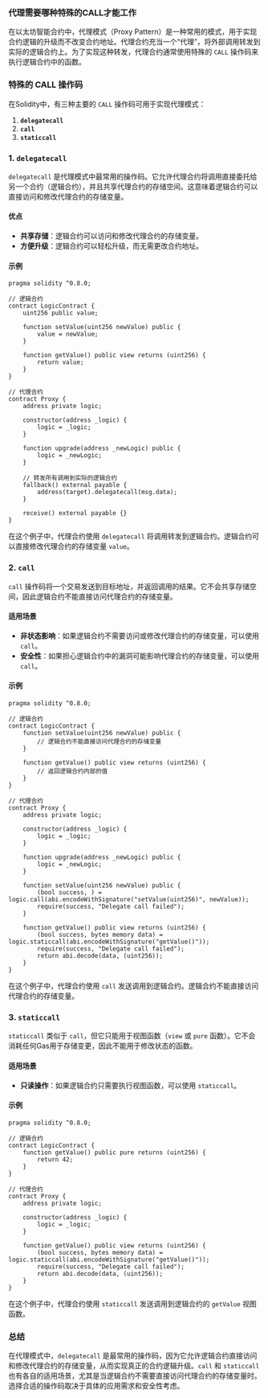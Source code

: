 ### 代理需要哪种特殊的CALL才能工作

在以太坊智能合约中，代理模式（Proxy
Pattern）是一种常用的模式，用于实现合约逻辑的升级而不改变合约地址。代理合约充当一个“代理”，将外部调用转发到实际的逻辑合约上。为了实现这种转发，代理合约通常使用特殊的 `CALL`
操作码来执行逻辑合约中的函数。

### 特殊的 CALL 操作码

在Solidity中，有三种主要的 `CALL` 操作码可用于实现代理模式：

1. **`delegatecall`**
2. **`call`**
3. **`staticcall`**

### 1. `delegatecall`

`delegatecall` 是代理模式中最常用的操作码。它允许代理合约将调用直接委托给另一个合约（逻辑合约），并且共享代理合约的存储空间。这意味着逻辑合约可以直接访问和修改代理合约的存储变量。

#### 优点

- **共享存储**：逻辑合约可以访问和修改代理合约的存储变量。
- **方便升级**：逻辑合约可以轻松升级，而无需更改合约地址。

#### 示例

```solidity
pragma solidity ^0.8.0;

// 逻辑合约
contract LogicContract {
    uint256 public value;

    function setValue(uint256 newValue) public {
        value = newValue;
    }

    function getValue() public view returns (uint256) {
        return value;
    }
}

// 代理合约
contract Proxy {
    address private logic;

    constructor(address _logic) {
        logic = _logic;
    }

    function upgrade(address _newLogic) public {
        logic = _newLogic;
    }

    // 转发所有调用到实际的逻辑合约
    fallback() external payable {
        address(target).delegatecall(msg.data);
    }

    receive() external payable {}
}
```

在这个例子中，代理合约使用 `delegatecall` 将调用转发到逻辑合约。逻辑合约可以直接修改代理合约的存储变量 `value`。

### 2. `call`

`call` 操作码将一个交易发送到目标地址，并返回调用的结果。它不会共享存储空间，因此逻辑合约不能直接访问代理合约的存储变量。

#### 适用场景

- **非状态影响**：如果逻辑合约不需要访问或修改代理合约的存储变量，可以使用 `call`。
- **安全性**：如果担心逻辑合约中的漏洞可能影响代理合约的存储变量，可以使用 `call`。

#### 示例

```solidity
pragma solidity ^0.8.0;

// 逻辑合约
contract LogicContract {
    function setValue(uint256 newValue) public {
        // 逻辑合约不能直接访问代理合约的存储变量
    }

    function getValue() public view returns (uint256) {
        // 返回逻辑合约内部的值
    }
}

// 代理合约
contract Proxy {
    address private logic;

    constructor(address _logic) {
        logic = _logic;
    }

    function upgrade(address _newLogic) public {
        logic = _newLogic;
    }

    function setValue(uint256 newValue) public {
        (bool success, ) = logic.call(abi.encodeWithSignature("setValue(uint256)", newValue));
        require(success, "Delegate call failed");
    }

    function getValue() public view returns (uint256) {
        (bool success, bytes memory data) = logic.staticcall(abi.encodeWithSignature("getValue()"));
        require(success, "Delegate call failed");
        return abi.decode(data, (uint256));
    }
}
```

在这个例子中，代理合约使用 `call` 发送调用到逻辑合约。逻辑合约不能直接访问代理合约的存储变量。

### 3. `staticcall`

`staticcall` 类似于 `call`，但它只能用于视图函数（`view` 或 `pure` 函数）。它不会消耗任何Gas用于存储变更，因此不能用于修改状态的函数。

#### 适用场景

- **只读操作**：如果逻辑合约只需要执行视图函数，可以使用 `staticcall`。

#### 示例

```solidity
pragma solidity ^0.8.0;

// 逻辑合约
contract LogicContract {
    function getValue() public pure returns (uint256) {
        return 42;
    }
}

// 代理合约
contract Proxy {
    address private logic;

    constructor(address _logic) {
        logic = _logic;
    }

    function getValue() public view returns (uint256) {
        (bool success, bytes memory data) = logic.staticcall(abi.encodeWithSignature("getValue()"));
        require(success, "Delegate call failed");
        return abi.decode(data, (uint256));
    }
}
```

在这个例子中，代理合约使用 `staticcall` 发送调用到逻辑合约的 `getValue` 视图函数。

### 总结

在代理模式中，`delegatecall`
是最常用的操作码，因为它允许逻辑合约直接访问和修改代理合约的存储变量，从而实现真正的合约逻辑升级。`call` 和 `staticcall`
也有各自的适用场景，尤其是当逻辑合约不需要直接访问代理合约的存储变量时。选择合适的操作码取决于具体的应用需求和安全性考虑。